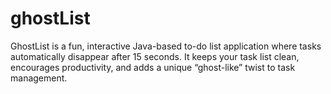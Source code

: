 # ghostList
GhostList is a fun, interactive Java-based to-do list application where tasks automatically disappear after 15 seconds. It keeps your task list clean, encourages productivity, and adds a unique “ghost-like” twist to task management.
